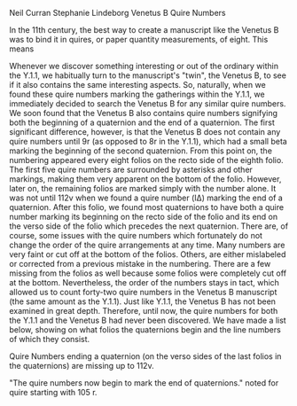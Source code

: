 
Neil Curran
Stephanie Lindeborg
Venetus B Quire Numbers

In the 11th century, the best way to create a manuscript like the Venetus B was to bind it in quires, or paper quantity measurements, of eight. This means

Whenever we discover something interesting or out of the ordinary within the Υ.1.1, we habitually turn to the manuscript's "twin", the Venetus B, to see if it also contains the same interesting aspects. So, naturally, when we found these quire numbers marking the gatherings within the Υ.1.1, we immediately decided to search the Venetus B for any similar quire numbers. We soon found that the Venetus B also contains quire numbers signifying both the beginning of a quaternion and the end of a quaternion. The first significant difference, however, is that the Venetus B does not contain any quire numbers until 9r (as opposed to 8r in the Υ.1.1), which had a small beta marking the beginning of the second quaternion. From this point on, the numbering appeared every eight folios on the recto side of the eighth folio. The first five quire numbers are surrounded by asterisks and other markings, making them very apparent on the bottom of the folio. However, later on, the remaining folios are marked simply with the number alone. It was not until 112v when we found a quire number (ΙΔ) marking the end of a quaternion. After this folio, we found most quaternions to have both a quire number marking its beginning on the recto side of the folio and its end on the verso side of the folio which precedes the next quaternion. There are, of course, some issues with the quire numbers which fortunately do not change the order of the quire arrangements at any time. Many numbers are very faint or cut off at the bottom of the folios. Others, are either mislabeled or corrected from a previous mistake in the numbering. There are a few missing from the folios as well because some folios were completely cut off at the bottom. Nevertheless, the order of the numbers stays in tact, which allowed us to count forty-two quire numbers in the Venetus B manuscript (the same amount as the Υ.1.1). Just like Υ.1.1, the Venetus B has not been examined in great depth. Therefore, until now, the quire numbers for both the Υ.1.1 and the Venetus B had never been discovered. We have made a list below, showing on what folios the quaternions begin and the line numbers of which they consist.

Quire Numbers ending a quaternion (on the verso sides of the last folios in the quaternions) are missing up to 112v.



"The quire numbers now begin to mark the end of quaternions." noted for  quire starting with 105 r.
